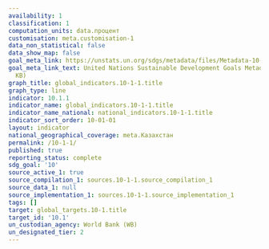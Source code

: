 ```yaml
---
availability: 1
classification: 1
computation_units: data.процент
customisation: meta.customisation-1
data_non_statistical: false
data_show_map: false
goal_meta_link: https://unstats.un.org/sdgs/metadata/files/Metadata-10-01-01.pdf
goal_meta_link_text: United Nations Sustainable Development Goals Metadata (PDF 221
  KB)
graph_title: global_indicators.10-1-1.title
graph_type: line
indicator: 10.1.1
indicator_name: global_indicators.10-1-1.title 
indicator_name_national: national_indicators.10-1-1.title
indicator_sort_order: 10-01-01
layout: indicator
national_geographical_coverage: meta.Казахстан
permalink: /10-1-1/
published: true
reporting_status: complete
sdg_goal: '10'
source_active_1: true
source_compilation_1: sources.10-1-1.source_compilation_1
source_data_1: null
source_implementation_1: sources.10-1-1.source_implementation_1
tags: []
target: global_targets.10-1.title
target_id: '10.1'
un_custodian_agency: World Bank (WB)
un_designated_tier: 2 
---
```

